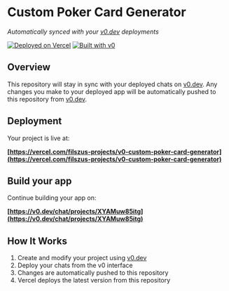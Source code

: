 # Custom Poker Card Generator

*Automatically synced with your [v0.dev](https://v0.dev) deployments*

[![Deployed on Vercel](https://img.shields.io/badge/Deployed%20on-Vercel-black?style=for-the-badge&logo=vercel)](https://vercel.com/filszus-projects/v0-custom-poker-card-generator)
[![Built with v0](https://img.shields.io/badge/Built%20with-v0.dev-black?style=for-the-badge)](https://v0.dev/chat/projects/XYAMuw85itg)

## Overview

This repository will stay in sync with your deployed chats on [v0.dev](https://v0.dev).
Any changes you make to your deployed app will be automatically pushed to this repository from [v0.dev](https://v0.dev).

## Deployment

Your project is live at:

**[https://vercel.com/filszus-projects/v0-custom-poker-card-generator](https://vercel.com/filszus-projects/v0-custom-poker-card-generator)**

## Build your app

Continue building your app on:

**[https://v0.dev/chat/projects/XYAMuw85itg](https://v0.dev/chat/projects/XYAMuw85itg)**

## How It Works

1. Create and modify your project using [v0.dev](https://v0.dev)
2. Deploy your chats from the v0 interface
3. Changes are automatically pushed to this repository
4. Vercel deploys the latest version from this repository